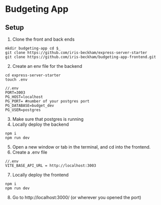 # Budgeting App

## Setup

1. Clone the front and back ends
```shell
mkdir budgeting-app cd $_
git clone https://github.com/iris-beckham/express-server-starter
git clone https://github.com/iris-beckham/budgeting-app-frontend.git

```
2. Create an env file for the backend
```shell
cd express-server-starter
touch .env
```
```
//.env
PORT=3003
PG_HOST=localhost
PG_PORT= #number of your postgres port
PG_DATABASE=budget_dev 
PG_USER=postgres
```
3. Make sure that postgres is running
4. Locally deploy the backend 
```shell
npm i 
npm run dev
```
5. Open a new window or tab in the terminal, and cd into the frontend.
6. Create a .env file 
```
//.env
VITE_BASE_API_URL = http://localhost:3003
```
7. Locally deploy the frontend
``` shell 
npm i 
npm run dev
```
8. Go to http://localhost:3000/ (or wherever you opened the port)


